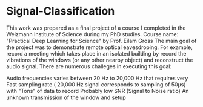 # Signal-Classification
This work was prepared as a final project of a course I completed in the Weizmann Institute of Science during my PhD studies. Course name: "Practical Deep Learning for Science" by Prof. Eilam Gross
The main goal of the project was to demonstrate remote optical eavesdroping. For example, record a meeting which takes place in an isolated building by record the vibrations of the windows (or any other nearby object) and reconstruct the audio signal. There are numerous challeges in executing this goal:

Audio frequencies varies between 20 Hz to 20,000 Hz that requires very Fast sampling rate ( 20,000 Hz signal corresponds to sampling of 50μs) with "Tons" of data to record
Probably low SNR (Signal to Noise ratio)
An unknown transmission of the window and setup

